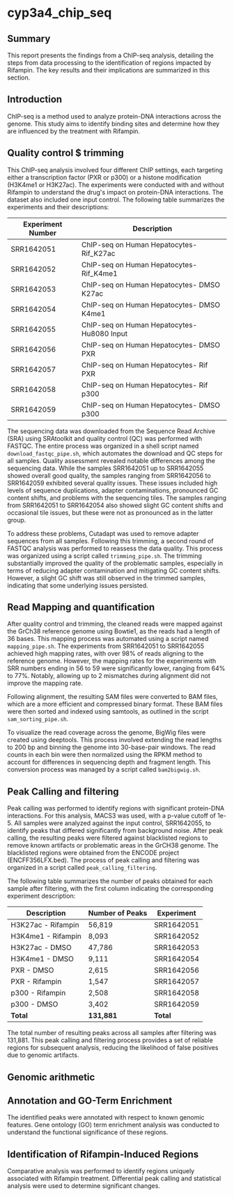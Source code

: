 # cyp3a4_chip_seq

## Summary
This report presents the findings from a ChIP-seq analysis, detailing the steps from data processing to the identification of regions impacted by Rifampin. 
The key results and their implications are summarized in this section.

## Introduction
ChIP-seq is a method used to analyze protein-DNA interactions across the genome. 
This study aims to identify binding sites and determine how they are influenced by the treatment with Rifampin.

## Quality control $ trimming
This ChIP-seq analysis involved four different ChIP settings, each targeting either a transcription factor (PXR or p300) or a histone modification (H3K4me1 or H3K27ac). 
The experiments were conducted with and without Rifampin to understand the drug's impact on protein-DNA interactions. The dataset also included one input control.
The following table summarizes the experiments and their descriptions:

| Experiment Number | Description                                         |
|-------------------|-----------------------------------------------------|
| SRR1642051        | ChIP-seq on Human Hepatocytes- Rif_K27ac             |
| SRR1642052        | ChIP-seq on Human Hepatocytes- Rif_K4me1             |
| SRR1642053        | ChIP-seq on Human Hepatocytes- DMSO K27ac            |
| SRR1642054        | ChIP-seq on Human Hepatocytes- DMSO K4me1            |
| SRR1642055        | ChIP-seq on Human Hepatocytes- Hu8080 Input          |
| SRR1642056        | ChIP-seq on Human Hepatocytes- DMSO PXR              |
| SRR1642057        | ChIP-seq on Human Hepatocytes- Rif PXR               |
| SRR1642058        | ChIP-seq on Human Hepatocytes- Rif p300              |
| SRR1642059        | ChIP-seq on Human Hepatocytes- DMSO p300             |

The sequencing data was downloaded from the Sequence Read Archive (SRA) using SRAtoolkit and quality control (QC) was performed with FASTQC. The entire process was organized in a shell script named `download_fastqc_pipe.sh`, which automates the download and QC steps for all samples.
Quality assessment revealed notable differences among the sequencing data. While the samples SRR1642051 up to SRR1642055 showed overall good quality, the samples ranging from SRR1642056 to SRR1642059 exhibited several quality issues. These issues included high levels of sequence duplications, adapter contaminations, pronounced GC content shifts, and problems with the sequencing tiles. The samples ranging from SRR1642051 to SRR1642054 also showed slight GC content shifts and occasional tile issues, but these were not as pronounced as in the latter group.

To address these problems, Cutadapt was used to remove adapter sequences from all samples. Following this trimming, a second round of FASTQC analysis was performed to reassess the data quality. This process was organized using a script called `trimming_pipe.sh`. The trimming substantially improved the quality of the problematic samples, especially in terms of reducing adapter contamination and mitigating GC content shifts. However, a slight GC shift was still observed in the trimmed samples, indicating that some underlying issues persisted.

## Read Mapping and quantification

After quality control and trimming, the cleaned reads were mapped against the GrCh38 reference genome using Bowtie1, as the reads had a length of 36 bases. This mapping process was automated using a script named `mapping_pipe.sh`. The experiments from SRR1642051 to SRR1642055 achieved high mapping rates, with over 98% of reads aligning to the reference genome. However, the mapping rates for the experiments with SRR numbers ending in 56 to 59 were significantly lower, ranging from 64% to 77%. Notably, allowing up to 2 mismatches during alignment did not improve the mapping rate.

Following alignment, the resulting SAM files were converted to BAM files, which are a more efficient and compressed binary format. These BAM files were then sorted and indexed using samtools, as outlined in the script `sam_sorting_pipe.sh`.

To visualize the read coverage across the genome, BigWig files were created using deeptools. This process involved extending the read lengths to 200 bp and binning the genome into 30-base-pair windows. The read counts in each bin were then normalized using the RPKM method to account for differences in sequencing depth and fragment length. This conversion process was managed by a script called `bam2bigwig.sh`.


## Peak Calling and filtering

Peak calling was performed to identify regions with significant protein-DNA interactions. For this analysis, MACS3 was used, with a p-value cutoff of 1e-5. All samples were analyzed against the input control, SRR1642055, to identify peaks that differed significantly from background noise. After peak calling, the resulting peaks were filtered against blacklisted regions to remove known artifacts or problematic areas in the GrCH38 genome. The blacklisted regions were obtained from the ENCODE project (ENCFF356LFX.bed). The process of peak calling and filtering was organized in a script called `peak_calling_filtering`.

The following table summarizes the number of peaks obtained for each sample after filtering, with the first column indicating the corresponding experiment description:

| Description                                       | Number of Peaks | Experiment              |
|---------------------------------------------------|-----------------|-------------------------|
| H3K27ac - Rifampin                                | 56,819          | SRR1642051              |
| H3K4me1 - Rifampin                                | 8,093           | SRR1642052              |
| H3K27ac - DMSO                                    | 47,786          | SRR1642053              |
| H3K4me1 - DMSO                                    | 9,111           | SRR1642054              |
| PXR - DMSO                                        | 2,615           | SRR1642056              |
| PXR - Rifampin                                    | 1,547           | SRR1642057              |
| p300 - Rifampin                                   | 2,508           | SRR1642058              |
| p300 - DMSO                                       | 3,402           | SRR1642059              |
| **Total**                                         | **131,881**     | **Total**               |

The total number of resulting peaks across all samples after filtering was 131,881. This peak calling and filtering process provides a set of reliable regions for subsequent analysis, reducing the likelihood of false positives due to genomic artifacts.

## Genomic arithmetic

## Annotation and GO-Term Enrichment
The identified peaks were annotated with respect to known genomic features. Gene ontology (GO) term enrichment analysis was conducted to understand the functional significance of these regions.

## Identification of Rifampin-Induced Regions
Comparative analysis was performed to identify regions uniquely associated with Rifampin treatment. Differential peak calling and statistical analysis were used to determine significant changes.
